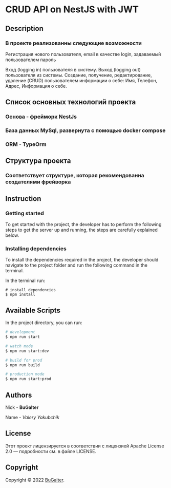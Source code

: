 # CRUD API on NestJS with JWT

## Description

### В проекте реализованны следующие возможности

  Регистрация нового пользователя, email в качестве login, задаваемый пользователем пароль

  Вход (logging in) пользователя в систему.
  Выход (logging out) пользователя из системы.
  Создание, получение, редактирование, удаление (CRUD) пользователем информации о себе: Имя, Телефон, Адрес, Информация о себе.

## Список основных технологий проекта

### Основа - фрейморк NestJs

### База данных MySql, развернута с помощью docker compose

### ORM - TypeOrm

## Структура проекта

### Соответствует структуре, которая рекомендованна создателями фрейворка

## Instruction

### Getting started

To get started with the project, the developer has to perform the following steps to get
the server up and running, the steps are carefully explained below.

### Installing dependencies

To install the dependencies required in the project, the developer should navigate to the project folder and run the
following command in the terminal.

In the terminal run:

```shell
# install dependencies
$ npm install
```

## Available Scripts

In the project directory, you can run:

```bash
# development
$ npm run start

# watch mode
$ npm run start:dev

# build for prod
$ npm run build

# production mode
$ npm run start:prod
```

## Authors

Nick - **BuGalter**

Name - _Valery Yakubchik_

## License

Этот проект лицензируется в соответствии с лицензией Apache License 2.0 — подробности
см. в файле LICENSE.

## Copyright

Copyright © 2022 [BuGalter](https://github.com/BuGalter).
